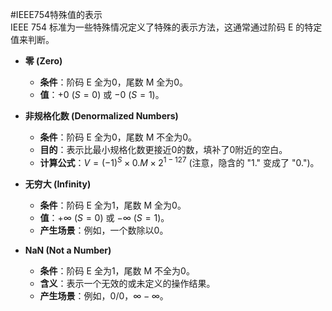 #IEEE754特殊值的表示  
IEEE 754 标准为一些特殊情况定义了特殊的表示方法，这通常通过阶码 E 的特定值来判断。

*   **零 (Zero)**
    *   **条件**：阶码 E 全为0，尾数 M 全为0。
    *   **值**：$+0$ ($S=0$) 或 $-0$ ($S=1$)。

*   **非规格化数 (Denormalized Numbers)**
    *   **条件**：阶码 E 全为0，尾数 M 不全为0。
    *   **目的**：表示比最小规格化数更接近0的数，填补了0附近的空白。
    *   **计算公式**：$V = (-1)^S \times 0.M \times 2^{1-127}$ (注意，隐含的 "1." 变成了 "0.")。

*   **无穷大 (Infinity)**
    *   **条件**：阶码 E 全为1，尾数 M 全为0。
    *   **值**：$+\infty$ ($S=0$) 或 $-\infty$ ($S=1$)。
    *   **产生场景**：例如，一个数除以0。

*   **NaN (Not a Number)**
    *   **条件**：阶码 E 全为1，尾数 M 不全为0。
    *   **含义**：表示一个无效的或未定义的操作结果。
    *   **产生场景**：例如，$0/0$，$\infty - \infty$。